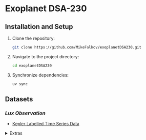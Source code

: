 
# Exoplanet DSA-230

## Installation and Setup

1. Clone the repository:
   ```bash
   git clone https://github.com/MikeFalkov/exoplanetDSA230.git
   ```

2. Navigate to the project directory:
   ```bash
   cd exoplanetDSA230
   ```

3. Synchronize dependencies:
   ```bash
   uv sync
   ```

## Datasets

### *Lux Observation*
- [Kepler Labelled Time Series Data](https://www.kaggle.com/datasets/keplersmachines/kepler-labelled-time-series-data)

<details>
<summary>Extras</summary>

### *Datasets of Confirmed Exoplanets*
- [Open Exoplanet Catalogue](https://www.kaggle.com/datasets/mrisdal/open-exoplanet-catalogue)  
- [Kepler Exoplanet Search Results](https://www.kaggle.com/datasets/nasa/kepler-exoplanet-search-results/data)  
- [NASA Exoplanets Dataset](https://www.kaggle.com/datasets/adityamishraml/nasaexoplanets)  
- [Kepler Confirmed Planets Dataset](https://www.kaggle.com/datasets/melissamonfared/kepler-confirmed-planets)

</details>

